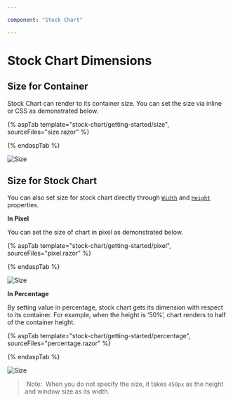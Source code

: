 ```yaml
---

component: "Stock Chart"

---
```


# Stock Chart Dimensions

## Size for Container

Stock Chart can render to its container size. You can set the size via inline or CSS as demonstrated below.

{% aspTab template="stock-chart/getting-started/size", sourceFiles="size.razor" %}

{% endaspTab %}

![Size](images/size/size.png)

## Size for Stock Chart

You can also set size for stock chart directly through [`Width`](https://help.syncfusion.com/cr/blazor/Syncfusion.Blazor.Charts.StockChartModel.html#Syncfusion_Blazor_Charts_StockChartModel_Width) and
[`Height`](https://help.syncfusion.com/cr/blazor/Syncfusion.Blazor.Charts.StockChartModel.html#Syncfusion_Blazor_Charts_StockChartModel_Height) properties.

<!-- markdownlint-disable MD036 -->
**In Pixel**
<!-- markdownlint-disable MD036 -->

You can set the size of chart in pixel as demonstrated below.

{% aspTab template="stock-chart/getting-started/pixel", sourceFiles="pixel.razor" %}

{% endaspTab %}

![Size](images/size/size-pixel.png)

**In Percentage**

By setting value in percentage, stock chart gets its dimension with respect to its container. For example,
when the height is ‘50%’, chart renders to half of the container height.

{% aspTab template="stock-chart/getting-started/percentage", sourceFiles="percentage.razor" %}

{% endaspTab %}

![Size](images/size/size-percentage.png)

> Note:  When you do not specify the size, it takes `450px` as the height and window size as its width.